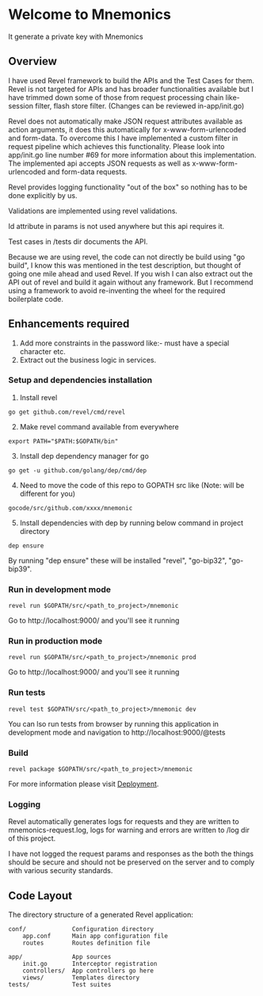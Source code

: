 # Welcome to Mnemonics

It generate a private key with Mnemonics

## Overview

I have used Revel framework to build the APIs and the Test Cases for them. Revel is not targeted for APIs and has broader functionalities available but I have trimmed down some of those from request processing chain like- session filter, flash store filter. (Changes can be reviewed in-app/init.go)

Revel does not automatically make JSON request attributes available as action arguments, it does this automatically for x-www-form-urlencoded and form-data. To overcome this I have implemented a custom filter in request pipeline which achieves this functionality. Please look into app/init.go line number #69 for more information about this implementation. The implemented api accepts JSON requests as well as x-www-form-urlencoded and form-data requests.

Revel provides logging functionality "out of the box" so nothing has to be done explicitly by us.

Validations are implemented using revel validations.

Id attribute in params is not used anywhere but this api requires it.

Test cases in /tests dir documents the API.

Because we are using revel, the code can not directly be build using "go build", I know this was mentioned in the test description, but thought of going one mile ahead and used Revel. If you wish I can also extract out the API out of revel and build it again without any framework. But I recommend using a framework to avoid re-inventing the wheel for the required boilerplate code. 

## Enhancements required
1. Add more constraints in the password like:- must have a special character etc.
2. Extract out the business logic in services.

### Setup and dependencies installation
1. Install revel
```
go get github.com/revel/cmd/revel
```

2. Make revel command available from everywhere
```
export PATH="$PATH:$GOPATH/bin"
```

3. Install dep dependency manager for go
```
go get -u github.com/golang/dep/cmd/dep
```

4. Need to move the code of this repo to GOPATH src like (Note: will be different for you)
```
gocode/src/github.com/xxxx/mnemonic
```

5. Install dependencies with dep by running below command in project directory
```
dep ensure
```

By running "dep ensure" these will be installed "revel", "go-bip32", "go-bip39".

### Run in development mode
```
revel run $GOPATH/src/<path_to_project>/mnemonic
```

Go to http://localhost:9000/ and you'll see it running

### Run in production mode
```
revel run $GOPATH/src/<path_to_project>/mnemonic prod
```

Go to http://localhost:9000/ and you'll see it running

### Run tests
```
revel test $GOPATH/src/<path_to_project>/mnemonic dev
```

You can lso run tests from browser by running this application in development mode and navigation to http://localhost:9000/@tests

### Build
```
revel package $GOPATH/src/<path_to_project>/mnemonic
```
For more information please visit [Deployment](https://revel.github.io/manual/deployment.html).

### Logging
Revel automatically generates logs for requests and they are written to mnemonics-request.log, logs for warning and errors are written to /log dir of this project.

I have not logged the request params and responses as the both the things should be secure and should not be preserved on the server and to comply with various security standards.

## Code Layout

The directory structure of a generated Revel application:

    conf/             Configuration directory
        app.conf      Main app configuration file
        routes        Routes definition file

    app/              App sources
        init.go       Interceptor registration
        controllers/  App controllers go here
        views/        Templates directory
    tests/            Test suites
